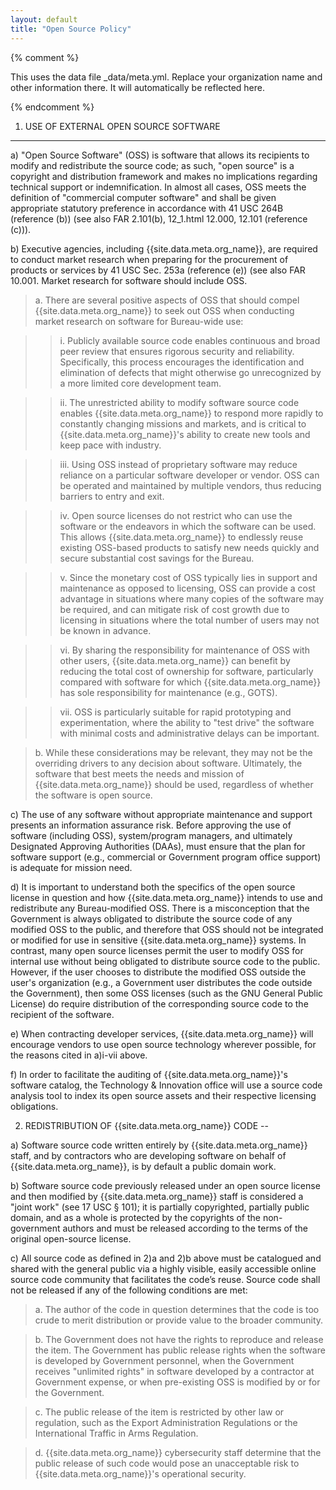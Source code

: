 ```yaml
---
layout: default
title: "Open Source Policy"
---
```


{% comment %}

This uses the data file _data/meta.yml.  Replace your organization name and other information there.
It will automatically be reflected here.

{% endcomment %} 


1. USE OF EXTERNAL OPEN SOURCE SOFTWARE
---

a) "Open Source Software" (OSS) is software that allows its recipients to modify and redistribute
the source code; as such, "open source" is a copyright and distribution framework and makes no
implications regarding technical support or indemnification. In almost all cases, OSS meets
the definition of "commercial computer software" and shall be given appropriate statutory
preference in accordance with 41 USC 264B (reference (b)) (see also FAR 2.101(b), 12_1.html
12.000, 12.101 (reference (c))).



b) Executive agencies, including {{site.data.meta.org_name}}, are required to conduct market research when preparing for
 the procurement of products or services by 41 USC Sec. 253a (reference (e)) (see also FAR
 10.001. Market research for software should include OSS.

 
> a. There are several positive aspects of OSS that should compel {{site.data.meta.org_name}} to seek out OSS when
     conducting market research on software for Bureau-wide use:
  
>> i. Publicly available source code enables continuous and broad peer review that
ensures rigorous security and reliability. Specifically, this process
encourages the identification and elimination of defects that might
otherwise go unrecognized by a more limited core development team.

>> ii. The unrestricted ability to modify software source code enables {{site.data.meta.org_name}} to
respond more rapidly to constantly changing missions and markets, and is
critical to {{site.data.meta.org_name}}'s ability to create new tools and keep pace with industry.
  
>> iii. Using OSS instead of proprietary software may reduce reliance on a
particular software developer or vendor. OSS can be operated and maintained
by multiple vendors, thus reducing barriers to entry and exit.
  
>> iv. Open source licenses do not restrict who can use the software or the
endeavors in which the software can be used. This allows {{site.data.meta.org_name}} to endlessly
reuse existing OSS-based products to satisfy new needs quickly and secure
substantial cost savings for the Bureau.
  
>> v. Since the monetary cost of OSS typically lies in support and maintenance as
opposed to licensing, OSS can provide a cost advantage in situations where
many copies of the software may be required, and can mitigate risk of cost
growth due to licensing in situations where the total number of users may
not be known in advance.
  
>> vi. By sharing the responsibility for maintenance of OSS with other users, {{site.data.meta.org_name}}
can benefit by reducing the total cost of ownership for software,
particularly compared with software for which {{site.data.meta.org_name}} has sole responsibility
for maintenance (e.g., GOTS).

>> vii. OSS is particularly suitable for rapid prototyping and experimentation,
where the ability to "test drive" the software with minimal costs and
administrative delays can be important.


> b. While these considerations may be relevant, they may not be the overriding drivers to
any decision about software. Ultimately, the software that best meets the needs and
mission of {{site.data.meta.org_name}} should be used, regardless of whether the software is open source.


c) The use of any software without appropriate maintenance and support presents an information
assurance risk. Before approving the use of software (including OSS), system/program managers,
and ultimately Designated Approving Authorities (DAAs), must ensure that the plan for software
support (e.g., commercial or Government program office support) is adequate for mission need.


d) It is important to understand both the specifics of the open source license in question and
 how {{site.data.meta.org_name}} intends to use and redistribute any Bureau-modified OSS. There is a misconception
 that the Government is always obligated to distribute the source code of any modified OSS to
 the public, and therefore that OSS should not be integrated or modified for use in sensitive
 {{site.data.meta.org_name}} systems. In contrast, many open source licenses permit the user to modify OSS for
 internal use without being obligated to distribute source code to the public. However, if the
 user chooses to distribute the modified OSS outside the user's organization (e.g., a
 Government user distributes the code outside the Government), then some OSS licenses (such as
 the GNU General Public License) do require distribution of the corresponding source code to
 the recipient of the software.


e) When contracting developer services, {{site.data.meta.org_name}} will encourage vendors to use open source technology
  wherever possible, for the reasons cited in a)i-vii above.

f) In order to facilitate the auditing of {{site.data.meta.org_name}}'s software catalog, the Technology & Innovation
  office will use a source code analysis tool to index its open source assets and their
  respective licensing obligations.


2. REDISTRIBUTION OF {{site.data.meta.org_name}} CODE
--

a) Software source code written entirely by {{site.data.meta.org_name}} staff, and by contractors who are developing
   software on behalf of {{site.data.meta.org_name}}, is by default a public domain work.


b) Software source code previously released under an open source license and then modified by
   {{site.data.meta.org_name}} staff is considered a "joint work" (see 17 USC § 101); it is partially copyrighted,
   partially public domain, and as a whole is protected by the copyrights of the non-government
   authors and must be released according to the terms of the original open-source license.


c) All source code as defined in 2)a and 2)b above must be catalogued and shared with the general
   public via a highly visible, easily accessible online source code community that facilitates
   the code’s reuse. Source code shall not be released if any of the following conditions are
   met:

> a. The author of the code in question determines that the code is too crude to merit
distribution or provide value to the broader community.

> b. The Government does not have the rights to reproduce and release the item. The
Government has public release rights when the software is developed by Government
personnel, when the Government receives "unlimited rights" in software developed by a
contractor at Government expense, or when pre-existing OSS is modified by or for the Government.

> c. The public release of the item is restricted by other law or regulation, such as the
Export Administration Regulations or the International Traffic in Arms Regulation.
        
> d. {{site.data.meta.org_name}} cybersecurity staff determine that the public release of such code would pose an
unacceptable risk to {{site.data.meta.org_name}}'s operational security.


